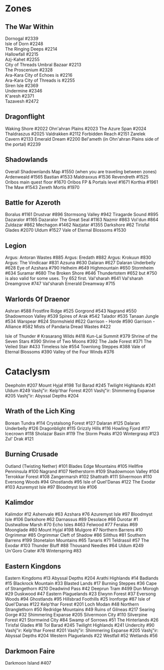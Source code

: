 # Zones

## The War Within
Dornogal #2339  
Isle of Dorn #2248  
The Ringing Deeps #2214  
Hallowfall #2215  
Azj-Kahet #2255  
City of Threads Umbral Bazaar #2213  
The Proscenium #2328  
Ara-Kara City of Echoes is #2216  
Ara-Kara City of Threads is #2255  
Siren Isle #2369  
Undermine #2346  
K'aresh #2371  
Tazavesh #2472  

## Dragonflight
Waking Shore #2022
Ohn'ahran Plains #2023
The Azure Span #2024
Thaldraszus #2025
Valdrakken #2112
Forbidden Reach #2151
Zarelek Cavern #2133
Emerald Dream #2200
Bel'ameth (in Ohn'ahran Plains side of the portal) #2239

## Shadowlands
Overall Shadownlands Map #1550 (when you are traveling between zones)
Ardenweald #1565
Bastian #1533
Maldraxxus #1536
Revendreth #1525
Oribos main quest floor #1670
Oribos FP & Portals level #1671
Korthia #1961
The Maw #1543
Zereth Mortis #1970

## Battle for Azeroth
Boralus #1161
Drustvar #896
Stormsong Valley #942
Tiragarde Sound #895
Dazaralor #1165
Dazaralor The Great Seal #1163
Nazmir #863
Vol'dun #864
Zuldazar #862
Mechagon #1462
Nazjatar #1355
Darkshore #62
Tirisfal Glades #2070
Uldum #1527
Vale of Eternal Blossoms #1530

## Legion
Argus: Antoran Wastes #885
Argus: Eredath #882
Argus: Krokuun #830
Argus: The Vindicaar #831
Azsuna #630
Dalaran #627
Dalaran Underbelly #628
Eye of Azshara #790
Helheim #649
Highmountain #650
Stormheim #634
Suramar #680
The Broken Shore #646
Thundertotem #652 but #750 is also valid for some uses. Try 652 first.
Val'sharah #641
Val'sharah Dreamgrove #747
Val'sharah Emerald Dreamway #715

## Warlords Of Draenor
Ashran #588
Frostfire Ridge #525
Gorgrond #543
Nagrand #550
Shadowmoon Valley #539
Spires of Arak #542
Talador #535
Tanaan Jungle #534
Warspear #624
Stormshield #622
Garrison - Horde #590
Garrison - Alliance #582
Mists of Pandaria
Dread Wastes #422

Isle of Thunder #
Krasarang Wilds #418
Kun-Lai Summit #379
Shrine of the Seven Stars #390
Shrine of Two Moons #392
The Jade Forest #371
The Veiled Stair #433
Timeless Isle #554
Townlong Steppes #388
Vale of Eternal Blossoms #390
Valley of the Four Winds #376

# Cataclysm
Deepholm #207
Mount Hyjal #198
Tol Barad #245
Twilight Highlands #241
Uldum #249
Vashj"ir: Kelp'thar Forest #201
Vashj"ir: Shimmering Expanse #205
Vashj"ir: Abyssal Depths #204

## Wrath of the Lich King
Borean Tundra #114
Crystalsong Forest #127
Dalaran #125
Dalaran Underbelly #126
Dragonblight #115
Grizzly Hills #116
Howling Fjord #117
Icecrown #118
Sholazar Basin #119
The Storm Peaks #120
Wintergrasp #123
Zul' Drak #121

## Burning Crusade
Outland (Twisting Nether) #101
Blades Edge Mountains #105
Hellfire Penninsula #100
Nagrand #107
Netherstorm #109
Shadowmoon Valley #104
Terrokkar Forest #108
Zangermarsh #102
Shattrath #111
Silvermoon #110
Eversong Woods #94
Ghostlands #95
Isle of Quel'Danas #122
The Exodar #103
Azuremyst Isle #97
Bloodmyst Isle #106

## Kalimdor
Kalimdor #12
Ashenvale #63
Azshara #76
Azuremyst Isle #97
Bloodmyst Isle #106
Darkshore #62
Darnassus #89
Desolace #66
Durotar #1
Dustwallow Marsh #70
Echo Isles #463
Felwood #77
Feralas #69
Moonglade #80
Mount Hyjal #198
Mulgore #7
Northern Barrens #10
Orgrimmar #85
Orgrimmar Cleft of Shadow #86
Silithus #81
Southern Barrens #199
Stonetalon Mountains #65
Tanaris #71
Teldrassil #57
The Exodar #103
Thunder Bluff #88
Thousand Needles #64
Uldum #249
Un'Goro Crater #78
Winterspring #83

## Eastern Kingdons
Eastern Kingdoms #13
Abyssal Depths #204
Arathi Highlands #14
Badlands #15
Blackrock Mountain #33
Blasted Lands #17
Burning Steppes #36
Cape of Strangethorn #210
Deadwind Pass #42
Deeprun Tram #499
Dun Morogh #29
Duskwood #47
Eastern Plaguelands #23
Elwynn Forest #37
Eversong Woods #94
Ghostlands #95
Hillsbrad Foothills #25
Ironforge #87
Isle of Quel'Danas #122
Kelp'thar Forest #201
Loch Modan #48
Northern Stranglethorn #50
Redridge Mountains #49
Ruins of Gilneas #217
Searing Gorge #32
Shimmering Expanse #205
Silvermoon City #110
Silverpine Forest #21
Stormwind City #84
Swamp of Sorrows #51
The Hinterlands #26
Tirisfal Glades #18
Tol Barad #245
Twilight Highlands #241
Undercity #90
Vashj"ir: Kelp'thar Forest #201
Vashj"ir: Shimmering Expanse #205
Vashj"ir: Abyssal Depths #204
Western Plaguelands #22
Westfall #52
Wetlands #56

## Darkmoon Faire
Darkmoon Island #407
